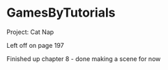 # GamesByTutorials

Project:  Cat Nap

Left off on page 197

Finished up chapter 8 - done making a scene for now

